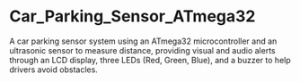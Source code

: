 # Car_Parking_Sensor_ATmega32
A car parking sensor system using an ATmega32 microcontroller and an ultrasonic sensor to measure distance, providing visual and audio alerts through an LCD display, three LEDs (Red, Green, Blue), and a buzzer to help drivers avoid obstacles.
